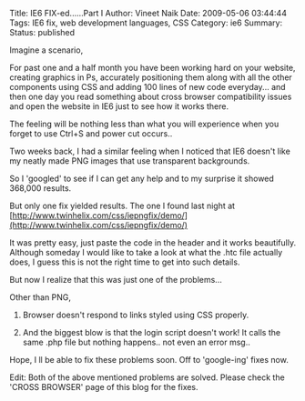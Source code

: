 Title: IE6 FIX-ed......Part I
Author: Vineet Naik
Date: 2009-05-06 03:44:44
Tags: IE6 fix, web development languages, CSS
Category: ie6
Summary: 
Status: published

Imagine a scenario,

For past one and a half month you have been working hard on your
website, creating graphics in Ps, accurately positioning them along
with all the other components using CSS and adding 100 lines of new
code everyday... and then one day you read something about cross
browser compatibility issues and open the website in IE6 just to see
how it works there.

The feeling will be nothing less than what you will experience when
you forget to use Ctrl+S and power cut occurs..

Two weeks back, I had a similar feeling when I noticed that IE6
doesn't like my neatly made PNG images that use transparent
backgrounds.

So I 'googled' to see if I can get any help and to my surprise it
showed 368,000 results.

But only one fix yielded results. The one I found last night at
[http://www.twinhelix.com/css/iepngfix/demo/](http://www.twinhelix.com/css/iepngfix/demo/)

It was pretty easy, just paste the code in the header and it works
beautifully. Although someday I would like to take a look at what the
.htc file actually does, I guess this is not the right time to get
into such details.

But now I realize that this was just one of the problems...

Other than PNG,

1. Browser doesn't respond to links styled using CSS properly.

2. And the biggest blow is that the login script doesn't work! It
   calls the same .php file but nothing happens.. not even an error msg..

Hope, I ll be able to fix these problems soon. Off to 'google-ing'
fixes now.

Edit: Both of the above mentioned problems are solved. Please check
the 'CROSS BROWSER' page of this blog for the fixes.
